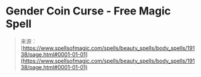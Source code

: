 <!--yml
category: 未分类
date: 2024-06-12 19:00:52
-->

# Gender Coin Curse - Free Magic Spell

> 来源：[https://www.spellsofmagic.com/spells/beauty_spells/body_spells/19138/page.html#0001-01-01](https://www.spellsofmagic.com/spells/beauty_spells/body_spells/19138/page.html#0001-01-01)